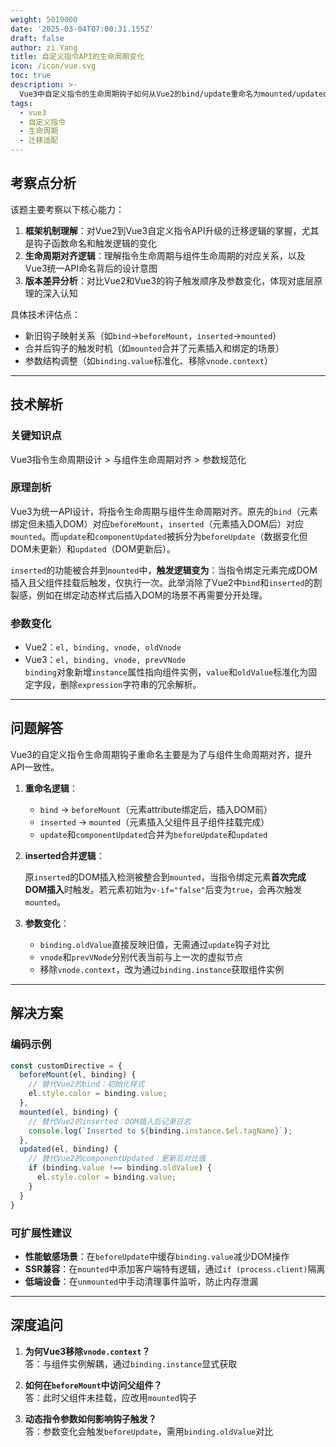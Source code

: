```yaml
---
weight: 5019000
date: '2025-03-04T07:00:31.155Z'
draft: false
author: zi.Yang
title: 自定义指令API的生命周期变化
icon: /icon/vue.svg
toc: true
description: >-
  Vue3中自定义指令的生命周期钩子如何从Vue2的bind/update重命名为mounted/updated？请说明inserted钩子被合并后的新触发逻辑及参数变化。
tags:
  - vue3
  - 自定义指令
  - 生命周期
  - 迁移适配
---
```


## 考察点分析

该题主要考察以下核心能力：

1. **框架机制理解**：对Vue2到Vue3自定义指令API升级的迁移逻辑的掌握，尤其是钩子函数命名和触发逻辑的变化
2. **生命周期对齐逻辑**：理解指令生命周期与组件生命周期的对应关系，以及Vue3统一API命名背后的设计意图
3. **版本差异分析**：对比Vue2和Vue3的钩子触发顺序及参数变化，体现对底层原理的深入认知

具体技术评估点：

- 新旧钩子映射关系（如`bind`→`beforeMount`，`inserted`→`mounted`）
- 合并后钩子的触发时机（如`mounted`合并了元素插入和绑定的场景）
- 参数结构调整（如`binding.value`标准化、移除`vnode.context`）

---

## 技术解析

### 关键知识点

Vue3指令生命周期设计 > 与组件生命周期对齐 > 参数规范化

### 原理剖析

Vue3为统一API设计，将指令生命周期与组件生命周期对齐。原先的`bind`（元素绑定但未插入DOM）对应`beforeMount`，`inserted`（元素插入DOM后）对应`mounted`。而`update`和`componentUpdated`被拆分为`beforeUpdate`（数据变化但DOM未更新）和`updated`（DOM更新后）。

`inserted`的功能被合并到`mounted`中，**触发逻辑变为**：当指令绑定元素完成DOM插入且父组件挂载后触发，仅执行一次。此举消除了Vue2中`bind`和`inserted`的割裂感，例如在绑定动态样式后插入DOM的场景不再需要分开处理。

### 参数变化

- Vue2：`el, binding, vnode, oldVnode`
- Vue3：`el, binding, vnode, prevVNode`  
`binding`对象新增`instance`属性指向组件实例，`value`和`oldValue`标准化为固定字段，删除`expression`字符串的冗余解析。

---

## 问题解答

Vue3的自定义指令生命周期钩子重命名主要是为了与组件生命周期对齐，提升API一致性。  

1. **重命名逻辑**：  

    - `bind` → `beforeMount`（元素attribute绑定后，插入DOM前）  
    - `inserted` → `mounted`（元素插入父组件且子组件挂载完成）  
    - `update`和`componentUpdated`合并为`beforeUpdate`和`updated`  

2. **inserted合并逻辑**：  

    原`inserted`的DOM插入检测被整合到`mounted`，当指令绑定元素**首次完成DOM插入**时触发。若元素初始为`v-if="false"`后变为`true`，会再次触发`mounted`。

3. **参数变化**：  

    - `binding.oldValue`直接反映旧值，无需通过`update`钩子对比  
    - `vnode`和`prevVNode`分别代表当前与上一次的虚拟节点  
    - 移除`vnode.context`，改为通过`binding.instance`获取组件实例

---

## 解决方案

### 编码示例

```javascript
const customDirective = {
  beforeMount(el, binding) {
    // 替代Vue2的bind：初始化样式
    el.style.color = binding.value;
  },
  mounted(el, binding) {
    // 替代Vue2的inserted：DOM插入后记录日志
    console.log(`Inserted to ${binding.instance.$el.tagName}`);
  },
  updated(el, binding) {
    // 替代Vue2的componentUpdated：更新后对比值
    if (binding.value !== binding.oldValue) {
      el.style.color = binding.value;
    }
  }
}
```

### 可扩展性建议

- **性能敏感场景**：在`beforeUpdate`中缓存`binding.value`减少DOM操作  
- **SSR兼容**：在`mounted`中添加客户端特有逻辑，通过`if (process.client)`隔离  
- **低端设备**：在`unmounted`中手动清理事件监听，防止内存泄漏

---

## 深度追问

1. **为何Vue3移除`vnode.context`？**  
答：与组件实例解耦，通过`binding.instance`显式获取  

2. **如何在`beforeMount`中访问父组件？**  
答：此时父组件未挂载，应改用`mounted`钩子  

3. **动态指令参数如何影响钩子触发？**  
答：参数变化会触发`beforeUpdate`，需用`binding.oldValue`对比

